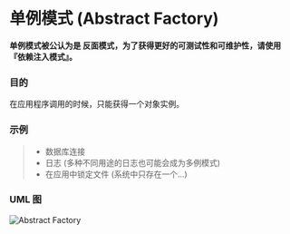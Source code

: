 # 单例模式 (Abstract Factory)
**单例模式被公认为是 反面模式，为了获得更好的可测试性和可维护性，请使用『依赖注入模式』。**

### 目的
在应用程序调用的时候，只能获得一个对象实例。

### 示例
>+ 数据库连接
>+ 日志 (多种不同用途的日志也可能会成为多例模式)
>+ 在应用中锁定文件 (系统中只存在一个...)

### UML 图
![Abstract Factory](https://raw.githubusercontent.com/qiujiafei123/DesignPatterns/master/Image/singleton.png)
